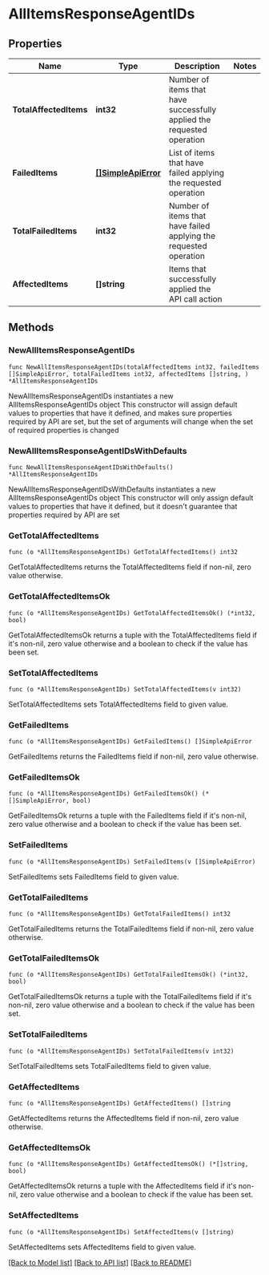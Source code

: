 # AllItemsResponseAgentIDs

## Properties

Name | Type | Description | Notes
------------ | ------------- | ------------- | -------------
**TotalAffectedItems** | **int32** | Number of items that have successfully applied the requested operation | 
**FailedItems** | [**[]SimpleApiError**](SimpleApiError.md) | List of items that have failed applying the requested operation | 
**TotalFailedItems** | **int32** | Number of items that have failed applying the requested operation | 
**AffectedItems** | **[]string** | Items that successfully applied the API call action | 

## Methods

### NewAllItemsResponseAgentIDs

`func NewAllItemsResponseAgentIDs(totalAffectedItems int32, failedItems []SimpleApiError, totalFailedItems int32, affectedItems []string, ) *AllItemsResponseAgentIDs`

NewAllItemsResponseAgentIDs instantiates a new AllItemsResponseAgentIDs object
This constructor will assign default values to properties that have it defined,
and makes sure properties required by API are set, but the set of arguments
will change when the set of required properties is changed

### NewAllItemsResponseAgentIDsWithDefaults

`func NewAllItemsResponseAgentIDsWithDefaults() *AllItemsResponseAgentIDs`

NewAllItemsResponseAgentIDsWithDefaults instantiates a new AllItemsResponseAgentIDs object
This constructor will only assign default values to properties that have it defined,
but it doesn't guarantee that properties required by API are set

### GetTotalAffectedItems

`func (o *AllItemsResponseAgentIDs) GetTotalAffectedItems() int32`

GetTotalAffectedItems returns the TotalAffectedItems field if non-nil, zero value otherwise.

### GetTotalAffectedItemsOk

`func (o *AllItemsResponseAgentIDs) GetTotalAffectedItemsOk() (*int32, bool)`

GetTotalAffectedItemsOk returns a tuple with the TotalAffectedItems field if it's non-nil, zero value otherwise
and a boolean to check if the value has been set.

### SetTotalAffectedItems

`func (o *AllItemsResponseAgentIDs) SetTotalAffectedItems(v int32)`

SetTotalAffectedItems sets TotalAffectedItems field to given value.


### GetFailedItems

`func (o *AllItemsResponseAgentIDs) GetFailedItems() []SimpleApiError`

GetFailedItems returns the FailedItems field if non-nil, zero value otherwise.

### GetFailedItemsOk

`func (o *AllItemsResponseAgentIDs) GetFailedItemsOk() (*[]SimpleApiError, bool)`

GetFailedItemsOk returns a tuple with the FailedItems field if it's non-nil, zero value otherwise
and a boolean to check if the value has been set.

### SetFailedItems

`func (o *AllItemsResponseAgentIDs) SetFailedItems(v []SimpleApiError)`

SetFailedItems sets FailedItems field to given value.


### GetTotalFailedItems

`func (o *AllItemsResponseAgentIDs) GetTotalFailedItems() int32`

GetTotalFailedItems returns the TotalFailedItems field if non-nil, zero value otherwise.

### GetTotalFailedItemsOk

`func (o *AllItemsResponseAgentIDs) GetTotalFailedItemsOk() (*int32, bool)`

GetTotalFailedItemsOk returns a tuple with the TotalFailedItems field if it's non-nil, zero value otherwise
and a boolean to check if the value has been set.

### SetTotalFailedItems

`func (o *AllItemsResponseAgentIDs) SetTotalFailedItems(v int32)`

SetTotalFailedItems sets TotalFailedItems field to given value.


### GetAffectedItems

`func (o *AllItemsResponseAgentIDs) GetAffectedItems() []string`

GetAffectedItems returns the AffectedItems field if non-nil, zero value otherwise.

### GetAffectedItemsOk

`func (o *AllItemsResponseAgentIDs) GetAffectedItemsOk() (*[]string, bool)`

GetAffectedItemsOk returns a tuple with the AffectedItems field if it's non-nil, zero value otherwise
and a boolean to check if the value has been set.

### SetAffectedItems

`func (o *AllItemsResponseAgentIDs) SetAffectedItems(v []string)`

SetAffectedItems sets AffectedItems field to given value.



[[Back to Model list]](../README.md#documentation-for-models) [[Back to API list]](../README.md#documentation-for-api-endpoints) [[Back to README]](../README.md)



